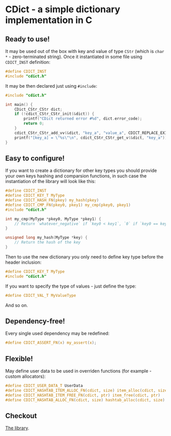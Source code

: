 # CDict - a simple dictionary implementation in C
## Ready to use!

It may be used out of the box with key and value of type `CStr` (which is `char *` - zero-terminated string). Once it instantiated in some file using `CDICT_INST` definition:

```C
#define CDICT_INST
#include "cdict.h"
```

It may be then declared just using `#include`:

```C
#include "cdict.h"

int main() {
    CDict_CStr_CStr dict;
    if (!cdict_CStr_CStr_init(&dict)) {
    	printf("CDict returned error #%d", dict.error_code);
    	return 0;
    }
    cdict_CStr_CStr_add_vv(&dict, "key_a", "value_a", CDICT_REPLACE_EXIST);
    printf("[key_a] = \"%s\"\n", cdict_CStr_CStr_get_v(&dict, "key_a"));
}
```

## Easy to configure!

If you want to create a dictionary for other key types you should provide your own keys hashing and comparsion functions, in such case the instantiation of the library will look like this:

```C
#define CDICT_INST
#define CDICT_KEY_T MyType
#define CDICT_HASH_FN(pkey) my_hash(pkey)
#define CDICT_CMP_FN(pkey0, pkey1) my_cmp(pkey0, pkey1)
#include "cdict.h"

int my_cmp(MyType *pkey0, MyType *pkey1) {
    // Return `whatever_negative` if `key0 < key1`, `0` if `key0 == key1` and `whatever_positive` if `key0 > key1` 
}

unsigned long my_hash(MyType *key) {
    // Return the hash of the key
}
```

Then to use the new dictionary you only need to define key type before the header inclusion:

 ```C
#define CDICT_KEY_T MyType
#include "cdict.h"
 ```

If you want to specify the type of values - just define the type:

```C
#define CDICT_VAL_T MyValueType
```

And so on.

## Dependency-free!

Every single used dependency may be redefined:

```C
#define CDICT_ASSERT_FN(x) my_assert(x);
```

## Flexible!

May define user data to be used in overriden functions (for example - custom allocators):

```C
#define CDICT_USER_DATA_T UserData
#define CDICT_HASHTAB_ITEM_ALLOC_FN(cdict, size) item_alloc(cdict, size)
#define CDICT_HASHTAB_ITEM_FREE_FN(cdict, ptr) item_free(cdict, ptr)
#define CDICT_HASHTAB_ALLOC_FN(cdict, size) hashtab_alloc(cdict, size)
```

## Checkout

[The library](cdict.h).
